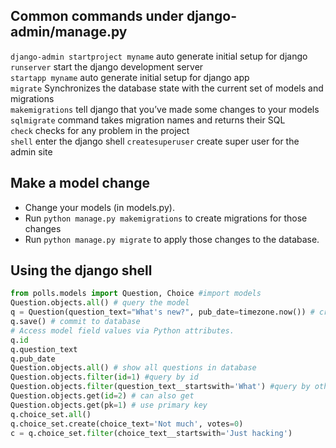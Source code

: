 ## Common commands under django-admin/manage.py
`django-admin startproject myname` auto generate initial setup for django  
`runserver` start the django development server  
`startapp myname` auto generate initial setup for django app  
`migrate` Synchronizes the database state with the current set of models and migrations  
`makemigrations` tell django that you’ve made some changes to your models  
`sqlmigrate` command takes migration names and returns their SQL  
`check` checks for any problem in the project  
`shell` enter the django shell
`createsuperuser` create super user for the admin site

## Make a model change
* Change your models (in models.py).
* Run `python manage.py makemigrations` to create migrations for those changes
* Run `python manage.py migrate` to apply those changes to the database.

## Using the django shell
```python
from polls.models import Question, Choice #import models
Question.objects.all() # query the model
q = Question(question_text="What's new?", pub_date=timezone.now()) # create a new object model
q.save() # commit to database
# Access model field values via Python attributes.
q.id
q.question_text
q.pub_date
Question.objects.all() # show all questions in database
Question.objects.filter(id=1) #query by id
Question.objects.filter(question_text__startswith='What') #query by other pattern
Question.objects.get(id=2) # can also get
Question.objects.get(pk=1) # use primary key
q.choice_set.all()
q.choice_set.create(choice_text='Not much', votes=0)
c = q.choice_set.filter(choice_text__startswith='Just hacking')
```
